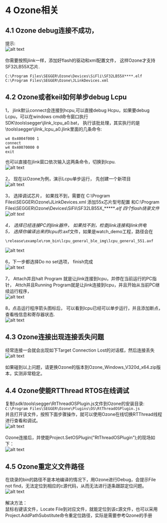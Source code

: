 # 4 Ozone相关
## 4.1 Ozone debug连接不成功，
提示:<br>
![alt text](./assets/ozone001.png)<br>   
你需要按照jlink一样，添加好flash的驱动和xml配置文件， 这样Ozone才支持SF32LB55X芯片.<br>
```
C:\Program Files\SEGGER\Ozone\Devices\SiFli\SF32LB55X****.elf
C:\Program Files\SEGGER\Ozone\JLinkDevices.xml
```
## 4.2 Ozone或者keil如何单步debug Lcpu
1， jlink默认connect会连接到hcpu,可以直接debug Hcpu，如果要debug Lcpu，可以在windows cmd命令窗口执行SDK\tools\segger\jlink_lcpu_a0.bat， 执行该批处理，其实执行的是\tools\segger\jlink_lcpu_a0.jlink里面的几条命令:<br>
```
w4 0x4004f000 1
connect
w4 0x40070000 0 
exit
```
也可以直接在jlink窗口依次输入这两条命令，切换到lcpu.<br>
![alt text](./assets/ozone002.png)<br>   
2， 现在以Ozone为例，演示Lcpu单步运行， 先创建一个新项目<br>
![alt text](./assets/ozone003.png)<br>    
3， 选择调试芯片，
如果找不到，需要在
C:\Program Files\SEGGER\Ozone\JLinkDevices.xml 添加55x芯片型号配置
和C:\Program Files\SEGGER\Ozone\Devices\SiFli\SF32LB55X_******.elf  四个flash烧录文件<br>
![alt text](./assets/ozone004.png)<br>    
4， 选择已经连接PC的jlink器件， 如果找不到，检查jlink连接和jlink供电<br>
5， 选择你编译出来的lcpu的*.axf文件，如果是watch_demo工程，路径会在
```
\release\example\rom_bin\lcpu_general_ble_img\lcpu_general_551.axf
```
![alt text](./assets/ozone005.png)<br>    
6，下一步都选择Do no set选项， finish完成<br>
![alt text](./assets/ozone006.png)<br>    
7， Attach并且halt Program 就是让jlink连接到lcpu，并停在当前运行的PC指针，
Attch并且Running Program就是让jlink连接到lcpu，并且开始从当前PC继续运行程序，<br>
![alt text](./assets/ozone007.png)<br>    
8，点击运行程序箭头图标后， 可以看到lcpu已经可以单步运行，并且添加断点，查看栈信息和寄存器状态.<br>
![alt text](./assets/ozone008.png)<br>   
 
## 4.3 Ozone连接出现连接丢失问题
经常连接一会就会出现如下Target Connection Lost的对话框，然后连接丢失<br>
![alt text](./assets/ozone009.png)<br>    
如果碰到以上问题，请更换Ozone的版本到Ozone_Windows_V320d_x64.zip版本，实测非常稳定。<br>
## 4.4 Ozone使能RTThread RTOS在线调试
复制\sdk\tools\segger\RtThreadOSPlugin.js文件到Ozone的安装目录:<br>
`C:\Program Files\SEGGER\Ozone\Plugins\OS\RtThreadOSPlugin.js`<br>
并且打开该文件，按照下面步骤操作，就可以使用Ozone在线切换RTThread线程进行查看和调试。<br>
![alt text](./assets/ozone010.png)<br>    
Ozone连接后，并使能Project.SetOSPlugin("RtThreadOSPlugin");的现场如下：<br>
 ![alt text](./assets/ozone011.png)<br>    
## 4.5 Ozone重定义文件路径
在烧录的bin的路径不是本地编译的情况下，用Ozone进行Debug，会提示File not find，无法定位到相应的c源代码，从而无法进行逐条跟踪定位问题。<br>
![alt text](./assets/ozone012.png)<br>     
解决方法：<br>
鼠标右键该文件，Locate File到对应文件，就能定位到该c源文件，也可以采用
Project.AddPathSubstitute命令重定位路径，实际是需要参考Qzone的手册<br>
